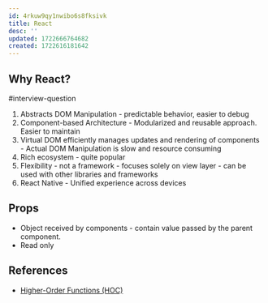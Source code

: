 ```yaml
---
id: 4rkuw9qy1nwibo6s8fksivk
title: React
desc: ''
updated: 1722666764682
created: 1722616181642
---
```


## Why React? 

#interview-question

1. Abstracts DOM Manipulation - predictable behavior, easier to debug
2. Component-based Architecture - Modularized and reusable approach. Easier to maintain
3. Virtual DOM efficiently manages updates and rendering of components - Actual DOM Manipulation is slow and resource consuming
4. Rich ecosystem - quite popular
5. Flexibility - not a framework - focuses solely on view layer - can be used with other libraries and frameworks
6. React Native - Unified experience across devices



## Props 

- Object received by components - contain value passed by the parent component.
- Read only 


## References

- [Higher-Order Functions (HOC)](https://medium.com/segmentify-tech/higher-order-component-hoc-2b671559e576)
